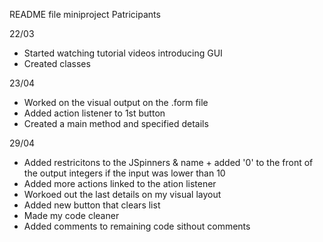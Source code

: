 README file miniproject Patricipants

22/03 
- Started watching tutorial videos introducing GUI
- Created classes 

23/04 
- Worked on the visual output on the .form file 
- Added action listener to 1st button
- Created a main method and specified details

29/04
- Added restricitons to the JSpinners & name + added '0' to the front of the output integers if the input was lower than 10
- Added more actions linked to the ation listener
- Workoed out the last details on my visual layout
- Added new button that clears list
- Made my code cleaner
- Added comments to remaining code sithout comments
